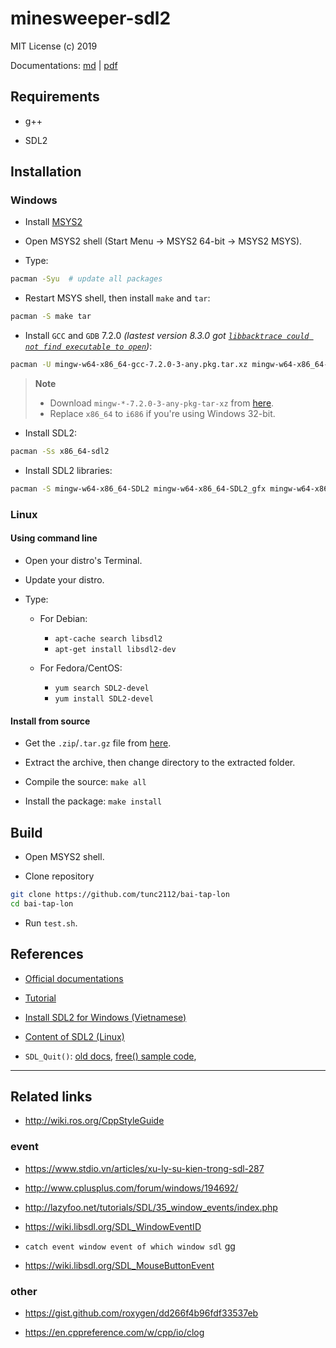 # minesweeper-sdl2

MIT License (c) 2019 

Documentations: [md](documentations.md) | [pdf](documentations.pdf)

## Requirements

- g++

- SDL2

## Installation

### Windows

- Install [MSYS2](http://www.msys2.org/)

- Open MSYS2 shell (Start Menu -> MSYS2 64-bit -> MSYS2 MSYS).

- Type:
```bash
pacman -Syu  # update all packages
```

- Restart MSYS shell, then install `make` and `tar`:
```bash
pacman -S make tar
```

- Install `GCC` and `GDB` 7.2.0 *(lastest version 8.3.0 got [`libbacktrace could not find executable to open`](https://sourceforge.net/p/mingw-w64/bugs/559/))*:
```bash
pacman -U mingw-w64-x86_64-gcc-7.2.0-3-any.pkg.tar.xz mingw-w64-x86_64-gcc-libs-7.2.0-3-any.pkg.tar.xz
```

> **Note**
> 
> - Download `mingw-*-7.2.0-3-any-pkg-tar-xz` from [here](http://repo.msys2.org/mingw/x86_64/).
> - Replace `x86_64` to `i686` if you're using Windows 32-bit.

- Install SDL2:
```bash
pacman -Ss x86_64-sdl2
```

- Install SDL2 libraries:
```bash
pacman -S mingw-w64-x86_64-SDL2 mingw-w64-x86_64-SDL2_gfx mingw-w64-x86_64-SDL2_image mingw-w64-x86_64-SDL2_mixer mingw-w64-x86_64-SDL2_net mingw-w64-x86_64-SDL2_ttf
```

### Linux

#### Using command line

- Open your distro's Terminal.

- Update your distro.

- Type:
	- For Debian:
		- `apt-cache search libsdl2`
		- `apt-get install libsdl2-dev`

	- For Fedora/CentOS:
		- `yum search SDL2-devel`
		- `yum install SDL2-devel`

#### Install from source

- Get the `.zip`/`.tar.gz` file from [here](https://www.libsdl.org/download-2.0.php#source).

- Extract the archive, then change directory to the extracted folder.

- Compile the source: `make all`

- Install the package: `make install`

## Build

- Open MSYS2 shell.

- Clone repository

```bash
git clone https://github.com/tunc2112/bai-tap-lon
cd bai-tap-lon
```

- Run `test.sh`.

## References

- [Official documentations](https://wiki.libsdl.org/FrontPage)

- [Tutorial](http://lazyfoo.net/tutorials/SDL/)

- [Install SDL2 for Windows (Vietnamese)](https://daynhauhoc.com/t/hoi-cach-cai-sdl/43038/2)

- [Content of SDL2 (Linux)](https://fossies.org/linux/misc/SDL2-2.0.9.tar.gz/)

- `SDL_Quit()`: [old docs](https://www.libsdl.org/release/SDL-1.2.15/docs/html/sdlquit.html), [free() sample code](https://ideone.com/S4B9Jq), 

---

## Related links

- http://wiki.ros.org/CppStyleGuide

### event

- https://www.stdio.vn/articles/xu-ly-su-kien-trong-sdl-287

- http://www.cplusplus.com/forum/windows/194692/

- http://lazyfoo.net/tutorials/SDL/35_window_events/index.php

- https://wiki.libsdl.org/SDL_WindowEventID

- `catch event window event of which window sdl` gg

- https://wiki.libsdl.org/SDL_MouseButtonEvent

### other

- https://gist.github.com/roxygen/dd266f4b96fdf33537eb

- https://en.cppreference.com/w/cpp/io/clog
